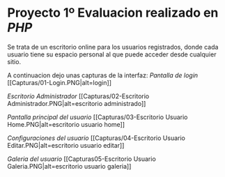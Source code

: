 # Proyecto 1º Evaluacion realizado en *PHP*

Se trata de un escritorio online para los usuarios registrados, donde cada usuario tiene su espacio personal al que puede acceder desde cualquier sitio.

A continuacion dejo unas capturas de la interfaz:
*Pantalla de login*
[[Capturas/01-Login.PNG|alt=login]]

*Escritorio Administrador*
[[Capturas/02-Escritorio Administrador.PNG|alt=escritorio administrado]]

*Pantalla principal del usuario*
[[Capturas/03-Escritorio Usuario Home.PNG|alt=escritorio usuario home]]

*Configuraciones del usuario*
[[Capturas/04-Escritorio Usuario Editar.PNG|alt=escritorio usuario editar]]

*Galeria del usuario*
[[Capturas05-Escritorio Usuario Galeria.PNG|alt=escritorio usuario galeria]]
